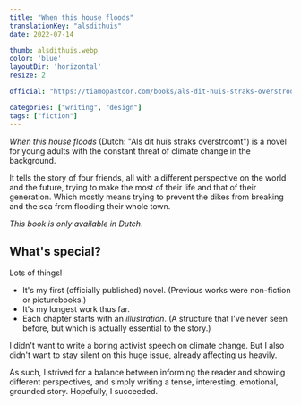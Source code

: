```yaml
---
title: "When this house floods"
translationKey: "alsdithuis"
date: 2022-07-14

thumb: alsdithuis.webp
color: 'blue'
layoutDir: 'horizontal'
resize: 2

official: "https://tiamopastoor.com/books/als-dit-huis-straks-overstroomt"

categories: ["writing", "design"]
tags: ["fiction"]
---
```


_When this house floods_ (Dutch: "Als dit huis straks overstroomt") is a novel for young adults with the constant threat of climate change in the background.

It tells the story of four friends, all with a different perspective on the world and the future, trying to make the most of their life and that of their generation. Which mostly means trying to prevent the dikes from breaking and the sea from flooding their whole town. 

_This book is only available in Dutch_.

## What's special?
Lots of things!
* It's my first (officially published) novel. (Previous works were non-fiction or picturebooks.)
* It's my longest work thus far.
* Each chapter starts with an _illustration_. (A structure that I've never seen before, but which is actually essential to the story.)

I didn't want to write a boring activist speech on climate change. But I also didn't want to stay silent on this huge issue, already affecting us heavily.

As such, I strived for a balance between informing the reader and showing different perspectives, and simply writing a tense, interesting, emotional, grounded story. Hopefully, I succeeded.